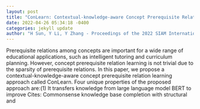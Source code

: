 ```yaml
--- 
layout: post 
title: "ConLearn: Contextual-knowledge-aware Concept Prerequisite Relation Learning with Graph Neural Network" 
date: 2022-04-26 05:34:18 -0400 
categories: jekyll update 
author: "H Sun, Y Li, Y Zhang - Proceedings of the 2022 SIAM International , 2022" 
--- 
```

Prerequisite relations among concepts are important for a wide range of educational applications, such as intelligent tutoring and curriculum planning. However, concept prerequisite relation learning is not trivial due to the sparsity of prerequisite relations. In this paper, we propose a contextual-knowledge-aware concept prerequisite relation learning approach called ConLearn. Four unique properties of the proposed approach are:(1) It transfers knowledge from large language model BERT to improve Cites: Commonsense knowledge base completion with structural and